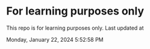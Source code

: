 # For learning purposes only
This repo is for learning purposes only.
Last updated at

Monday, January 22, 2024 5:52:58 PM

